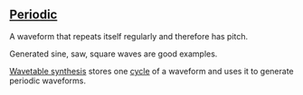 ## [Periodic](#periodic)

A waveform that repeats itself regularly and therefore has pitch. 

Generated sine, saw, square waves are good examples.

[Wavetable synthesis](#wavetable) stores one [cycle](#cycle) of a waveform and uses it to generate periodic waveforms.
